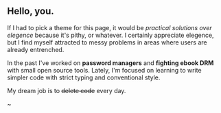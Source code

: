 ## Hello, you.

If I had to pick a theme for this page, it would be *practical solutions over elegence* because it's pithy, or whatever.  I certainly appreciate elegence, but I find myself attracted to messy problems in areas where users are already entrenched.

In the past I've worked on **password managers** and **fighting ebook DRM** with small open source tools.  Lately, I'm focused on learning to write simpler code with strict typing and conventional style.

My dream job is to ~~delete code~~ every day.

~
